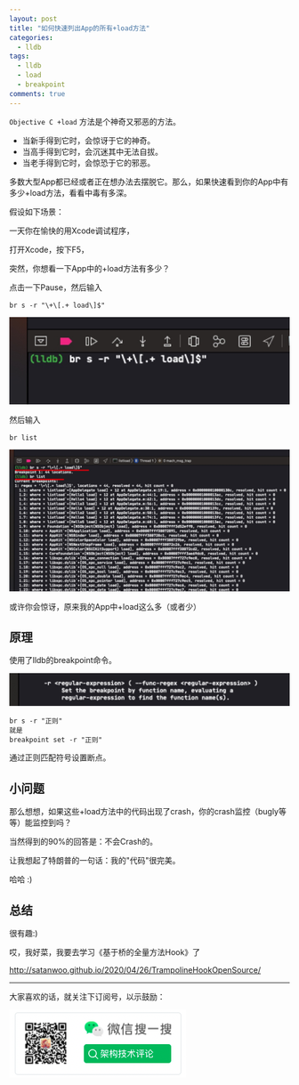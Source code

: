 ```yaml
---
layout: post
title: "如何快速列出App的所有+load方法"
categories:
  - lldb
tags:
  - lldb
  - load
  - breakpoint
comments: true
---
```



`Objective C +load` 方法是个神奇又邪恶的方法。

<!-- more -->

- 当新手得到它时，会惊讶于它的神奇。
- 当高手得到它时，会沉迷其中无法自拔。
- 当老手得到它时，会惊恐于它的邪恶。

多数大型App都已经或者正在想办法去摆脱它。那么，如果快速看到你的App中有多少+load方法，看看中毒有多深。

假设如下场景：

一天你在愉快的用Xcode调试程序，

打开Xcode，按下F5，

突然，你想看一下App中的+load方法有多少？

点击一下Pause，然后输入

```
br s -r "\+\[.+ load\]$"
```

![-w352](/media/15880051383019.jpg)

然后输入

```
br list
```

![-w930](/media/15880052076002.jpg)


或许你会惊讶，原来我的App中+load这么多（或者少）


## 原理

使用了lldb的breakpoint命令。

![-w576](/media/15880053337758.jpg)

```
br s -r "正则"
就是 
breakpoint set -r "正则"
```

通过正则匹配符号设置断点。

## 小问题

那么想想，如果这些+load方法中的代码出现了crash，你的crash监控（bugly等等）能监控到吗？

当然得到的90%的回答是：不会Crash的。

让我想起了特朗普的一句话：我的"代码"很完美。

哈哈 :)

## 总结

很有趣:)

哎，我好菜，我要去学习《基于桥的全量方法Hook》了

http://satanwoo.github.io/2020/04/26/TrampolineHookOpenSource/

---

大家喜欢的话，就关注下订阅号，以示鼓励：

![](/images/fun.png)
